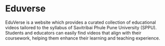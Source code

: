# Eduverse
EduVerse is a website which provides a curated collection of educational videos tailored to the syllabus of Savitribai Phule Pune University (SPPU). Students and educators can easily find videos that align with their coursework, helping them enhance their learning and teaching experience.
